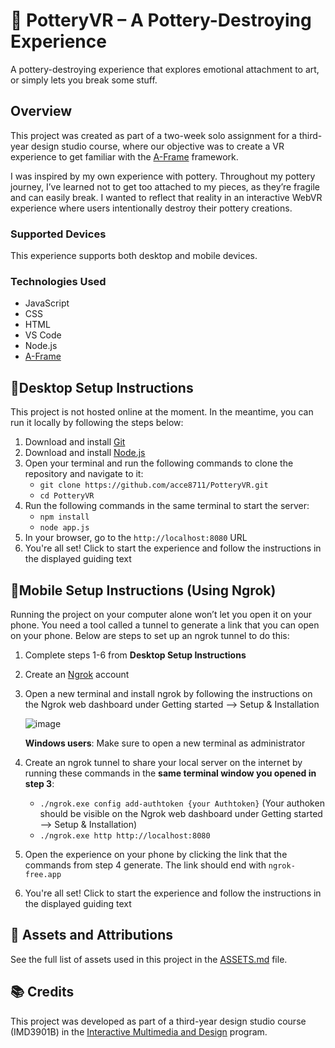 # 🏺 PotteryVR – A Pottery-Destroying Experience

A pottery-destroying experience that explores emotional attachment to art, or simply lets you break some stuff.

## Overview

This project was created as part of a two-week solo assignment for a third-year design studio course, where our objective was to create a VR experience to get familiar with the [A-Frame](https://aframe.io/) framework. 

I was inspired by my own experience with pottery. Throughout my pottery journey, I’ve learned not to get too attached to my pieces, as they’re fragile and can easily break. I wanted to reflect that reality in an interactive WebVR experience where users intentionally destroy their pottery creations.

### Supported Devices

This experience supports both desktop and mobile devices.

### Technologies Used

- JavaScript  
- CSS  
- HTML  
- VS Code  
- Node.js  
- [A-Frame](https://aframe.io/)

## 🧾Desktop Setup Instructions

This project is not hosted online at the moment. In the meantime, you can run it locally by following the steps below:

1. Download and install [Git](https://git-scm.com/downloads)  
3. Download and install [Node.js](https://nodejs.org/en/download)  
4. Open your terminal and run the following commands to clone the repository and navigate to it:
   - `git clone https://github.com/acce8711/PotteryVR.git`
   - `cd PotteryVR`
5. Run the following commands in the same terminal to start the server:
   - `npm install`
   - `node app.js`
6. In your browser, go to the `http://localhost:8080` URL
7. You're all set! Click to start the experience and follow the instructions in the displayed guiding text

## 🧾Mobile Setup Instructions (Using Ngrok)
Running the project on your computer alone won’t let you open it on your phone. You need a tool called a tunnel to generate a link that you can open on your phone. Below are steps to set up an ngrok tunnel to do this:

1. Complete steps 1-6 from **Desktop Setup Instructions**
2. Create an [Ngrok](https://dashboard.ngrok.com/get-started/setup/windows) account
3. Open a new terminal and install ngrok by following the instructions on the Ngrok web dashboard under Getting started --> Setup & Installation
   
   ![image](https://github.com/user-attachments/assets/495bde99-8b49-44c5-8431-546d91d6d812)
   
    **Windows users**: Make sure to open a new terminal as administrator
5. Create an ngrok tunnel to share your local server on the internet by running these commands in the **same terminal window you opened in step 3**:
   - `./ngrok.exe config add-authtoken {your Authtoken}` (Your authoken should be visible on the Ngrok web dashboard under Getting started --> Setup & Installation)
   - `./ngrok.exe http http://localhost:8080`
6. Open the experience on your phone by clicking the link that the commands from step 4 generate. The link should end with `ngrok-free.app`
7. You're all set! Click to start the experience and follow the instructions in the displayed guiding text

## 🎨 Assets and Attributions

See the full list of assets used in this project in the [ASSETS.md](./ASSETS.md) file.

## 📚 Credits

This project was developed as part of a third-year design studio course (IMD3901B) in the [Interactive Multimedia and Design](https://bitdegree.ca/index.php?Program=IMD&Section=Home) program.
